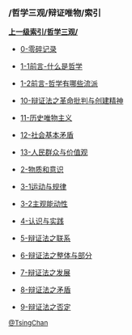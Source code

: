 ### /哲学三观/辩证唯物/索引


**[上一级索引/哲学三观/](/哲学三观/)**

- [0-零碎记录](/哲学三观/辩证唯物/0-零碎记录)

- [1-1前言-什么是哲学](/哲学三观/辩证唯物/1-1前言-什么是哲学)

- [1-2前言-哲学有哪些流派](/哲学三观/辩证唯物/1-2前言-哲学有哪些流派)

- [10-辩证法之革命批判与创建精神](/哲学三观/辩证唯物/10-辩证法之革命批判与创建精神)

- [11-历史唯物主义](/哲学三观/辩证唯物/11-历史唯物主义)

- [12-社会基本矛盾](/哲学三观/辩证唯物/12-社会基本矛盾)

- [13-人民群众与价值观](/哲学三观/辩证唯物/13-人民群众与价值观)

- [2-物质和意识](/哲学三观/辩证唯物/2-物质和意识)

- [3-1运动与规律](/哲学三观/辩证唯物/3-1运动与规律)

- [3-2主观能动性](/哲学三观/辩证唯物/3-2主观能动性)

- [4-认识与实践](/哲学三观/辩证唯物/4-认识与实践)

- [5-辩证法之联系](/哲学三观/辩证唯物/5-辩证法之联系)

- [6-辩证法之整体与部分](/哲学三观/辩证唯物/6-辩证法之整体与部分)

- [7-辩证法之发展](/哲学三观/辩证唯物/7-辩证法之发展)

- [8-辩证法之矛盾](/哲学三观/辩证唯物/8-辩证法之矛盾)

- [9-辩证法之否定](/哲学三观/辩证唯物/9-辩证法之否定)


<font size=2 color='grey'> [@TsingChan](https://github.com/tsingchan) </font>

